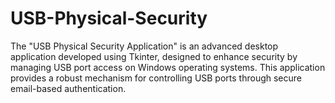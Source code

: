 # USB-Physical-Security
The "USB Physical Security Application" is an advanced desktop application developed using Tkinter, designed to enhance security by managing USB port access on Windows operating systems. This application provides a robust mechanism for controlling USB ports through secure email-based authentication.
